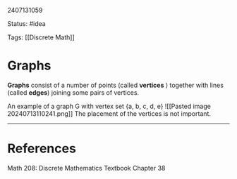 2407131059

Status: #idea

Tags: [[Discrete Math]]

# Graphs

**Graphs** consist of a number of points (called **vertices** ) together with lines (called **edges**) joining some pairs of vertices. 

An example of a graph G with vertex set {a, b, c, d, e}
![[Pasted image 20240713110241.png]]
The placement of the vertices is not important.

---
# References

Math 208: Discrete Mathematics Textbook Chapter 38 